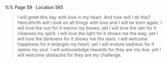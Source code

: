 %% Page 59 · Location 565 
> I will greet this day with love in my heart. And how will I do this? Henceforth will I look on all things with love and I will be born again. I will love the sun for it warms my bones; yet I will love the rain for it cleanses my spirit. I will love the light for it shows me the way; yet I will love the darkness for it shows me the stars. I will welcome happiness for it enlarges my heart; yet I will endure sadness for it opens my soul. I will acknowledge rewards for they are my due; yet I will welcome obstacles for they are my challenge. 